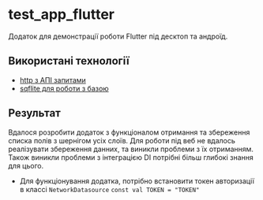 # test_app_flutter
Додаток для демонстрації роботи Flutter під десктоп та андроїд.

## Використані технології
- [http з АПІ запитами](https://docs.flutter.dev/cookbook/networking/fetch-data)
- [sqflite для роботи з базою](https://docs.flutter.dev/cookbook/persistence/sqlite)

## Результат
Вдалося розробити додаток з функціоналом отримання та збереження списка полів з шернігом усіх слоїв. Для роботи під веб не вдалось реалізувати збереження данних, та виникли проблеми з їх отриманням. Також виникли проблеми з інтеграцією DI потрібні більш глибокі знання для цього.
* Для функціонування додатка, потрібно встановити токен авторизації в классі `NetworkDatasource`
``const val TOKEN = "TOKEN"`` 

